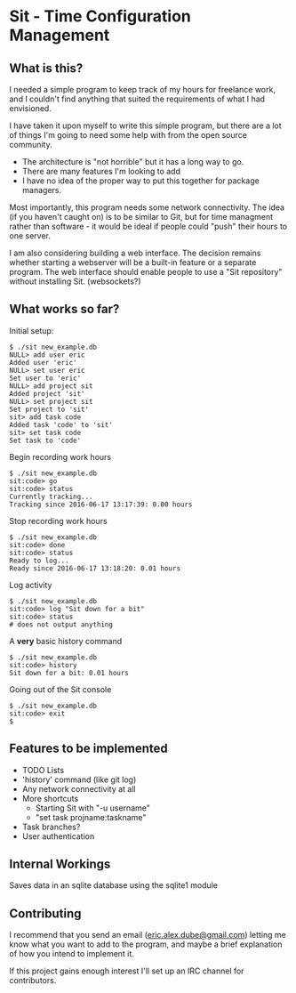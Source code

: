 Sit - Time Configuration Management
===================================

What is this?
-------------
I needed a simple program to keep track of my hours for freelance work, and I couldn't find anything that suited the requirements of what I had envisioned.

I have taken it upon myself to write this simple program, but there are a lot of things I'm going to need some help with from the open source community.
- The architecture is "not horrible" but it has a long way to go.
- There are many features I'm looking to add
- I have no idea of the proper way to put this together for package managers.

Most importantly, this program needs some network connectivity. The idea (if you haven't caught on) is to be similar to Git, but for time managment rather than software - it would be ideal if people could "push" their hours to one server.

I am also considering building a web interface. The decision remains whether starting a webserver will be a built-in feature or a separate program. The web interface should enable people to use a "Sit repository" without installing Sit. (websockets?)

What works so far?
------------------

Initial setup:

	$ ./sit new_example.db
	NULL> add user eric
	Added user 'eric'
	NULL> set user eric
	Set user to 'eric'
	NULL> add project sit
	Added project 'sit'
	NULL> set project sit
	Set project to 'sit'
	sit> add task code
	Added task 'code' to 'sit'
	sit> set task code
	Set task to 'code'

Begin recording work hours

	$ ./sit new_example.db
	sit:code> go
	sit:code> status
	Currently tracking...
	Tracking since 2016-06-17 13:17:39: 0.00 hours

Stop recording work hours

	$ ./sit new_example.db	
	sit:code> done
	sit:code> status
	Ready to log...
	Ready since 2016-06-17 13:18:20: 0.01 hours

Log activity

	$ ./sit new_example.db
	sit:code> log "Sit down for a bit"
	sit:code> status
	# does not output anything

A **very** basic history command

	$ ./sit new_example.db
	sit:code> history
	Sit down for a bit: 0.01 hours

Going out of the Sit console

	$ ./sit new_example.db
	sit:code> exit
	$


Features to be implemented
--------------------------
- TODO Lists
- 'history' command (like git log)
- Any network connectivity at all
- More shortcuts
  - Starting Sit with "-u username"
  - "set task projname:taskname"
- Task branches?
- User authentication

Internal Workings
-----------------
Saves data in an sqlite database using the sqlite1 module

Contributing
------------

I recommend that you send an email (eric.alex.dube@gmail.com) letting me know what you want to add to the program, and maybe a brief explanation of how you intend to implement it.

If this project gains enough interest I'll set up an IRC channel for contributors.
